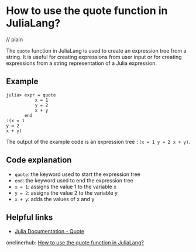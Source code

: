 # How to use the quote function in JuliaLang?
// plain

The `quote` function in JuliaLang is used to create an expression tree from a string. It is useful for creating expressions from user input or for creating expressions from a string representation of a Julia expression.

## Example

```
julia> expr = quote
           x = 1
           y = 2
           x + y
       end
:(x = 1
y = 2
x + y)
```

The output of the example code is an expression tree `:(x = 1 y = 2 x + y)`.

## Code explanation

- `quote`: the keyword used to start the expression tree
- `end`: the keyword used to end the expression tree
- `x = 1`: assigns the value 1 to the variable x
- `y = 2`: assigns the value 2 to the variable y
- `x + y`: adds the values of x and y

## Helpful links
- [Julia Documentation - Quote](https://docs.julialang.org/en/v1/manual/metaprogramming/#Quote-and-Symbol-Literals-1)

onelinerhub: [How to use the quote function in JuliaLang?](https://onelinerhub.com/julialang/how-to-use-the-quote-function-in-julialang)
